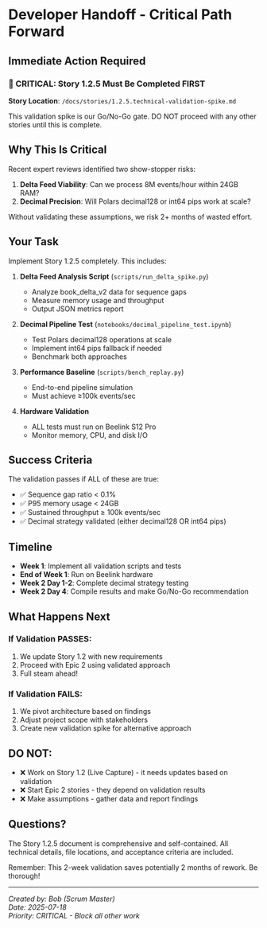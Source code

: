 # Developer Handoff - Critical Path Forward

## Immediate Action Required

### 🚨 CRITICAL: Story 1.2.5 Must Be Completed FIRST

**Story Location**: `/docs/stories/1.2.5.technical-validation-spike.md`

This validation spike is our Go/No-Go gate. DO NOT proceed with any other stories until this is complete.

## Why This Is Critical

Recent expert reviews identified two show-stopper risks:
1. **Delta Feed Viability**: Can we process 8M events/hour within 24GB RAM?
2. **Decimal Precision**: Will Polars decimal128 or int64 pips work at scale?

Without validating these assumptions, we risk 2+ months of wasted effort.

## Your Task

Implement Story 1.2.5 completely. This includes:

1. **Delta Feed Analysis Script** (`scripts/run_delta_spike.py`)
   - Analyze book_delta_v2 data for sequence gaps
   - Measure memory usage and throughput
   - Output JSON metrics report

2. **Decimal Pipeline Test** (`notebooks/decimal_pipeline_test.ipynb`)
   - Test Polars decimal128 operations at scale
   - Implement int64 pips fallback if needed
   - Benchmark both approaches

3. **Performance Baseline** (`scripts/bench_replay.py`)
   - End-to-end pipeline simulation
   - Must achieve ≥100k events/sec

4. **Hardware Validation**
   - ALL tests must run on Beelink S12 Pro
   - Monitor memory, CPU, and disk I/O

## Success Criteria

The validation passes if ALL of these are true:
- ✅ Sequence gap ratio < 0.1%
- ✅ P95 memory usage < 24GB
- ✅ Sustained throughput ≥ 100k events/sec
- ✅ Decimal strategy validated (either decimal128 OR int64 pips)

## Timeline

- **Week 1**: Implement all validation scripts and tests
- **End of Week 1**: Run on Beelink hardware
- **Week 2 Day 1-2**: Complete decimal strategy testing
- **Week 2 Day 4**: Compile results and make Go/No-Go recommendation

## What Happens Next

### If Validation PASSES:
1. We update Story 1.2 with new requirements
2. Proceed with Epic 2 using validated approach
3. Full steam ahead!

### If Validation FAILS:
1. We pivot architecture based on findings
2. Adjust project scope with stakeholders
3. Create new validation spike for alternative approach

## DO NOT:
- ❌ Work on Story 1.2 (Live Capture) - it needs updates based on validation
- ❌ Start Epic 2 stories - they depend on validation results
- ❌ Make assumptions - gather data and report findings

## Questions?

The Story 1.2.5 document is comprehensive and self-contained. All technical details, file locations, and acceptance criteria are included.

Remember: This 2-week validation saves potentially 2 months of rework. Be thorough!

---

*Created by: Bob (Scrum Master)*  
*Date: 2025-07-18*  
*Priority: CRITICAL - Block all other work*